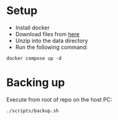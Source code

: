 # Setup

- Install docker
- Download files from [here](https://www.curseforge.com/minecraft/modpacks/vault-hunters-1-18-2/files/4516817)
- Unzip into the data directory
- Run the following command:

```
docker compose up -d
```

# Backing up

Execute from root of repo on the host PC:

```
./scripts/backup.sh
```
